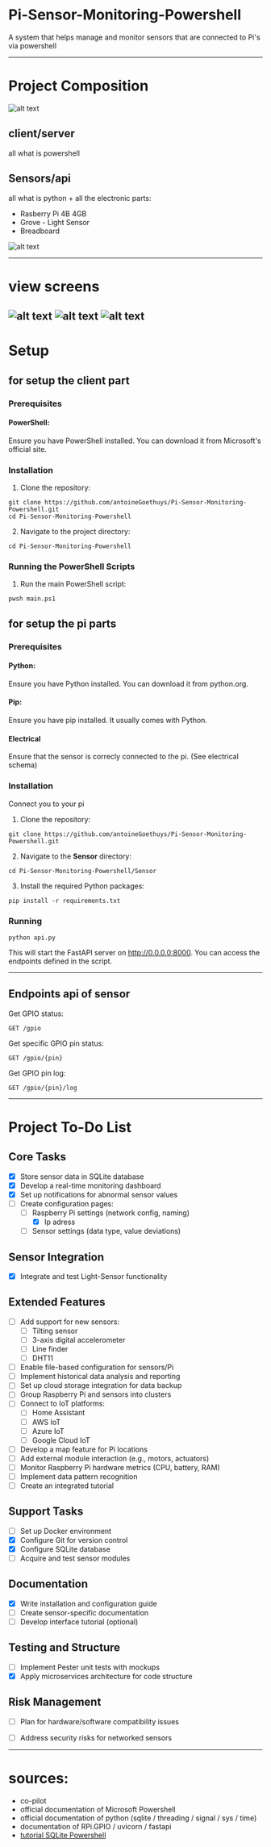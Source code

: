 # Pi-Sensor-Monitoring-Powershell
A system that helps manage and monitor sensors that are connected to Pi's via powershell

---

# Project Composition 
![alt text](image.png)

## client/server
all what is powershell

## Sensors/api
all what is python +
all the electronic parts:
- Rasberry Pi 4B 4GB
- Grove - Light Sensor
- Breadboard

![alt text](image-1.png)

---
# view screens

![alt text](image-2.png)
![alt text](image-3.png)
![alt text](image-4.png)
---
# Setup
## for setup the client part
### Prerequisites
#### PowerShell: 
  Ensure you have PowerShell installed. You can download it from Microsoft's official site.
### Installation
1. Clone the repository:
```
git clone https://github.com/antoineGoethuys/Pi-Sensor-Monitoring-Powershell.git
cd Pi-Sensor-Monitoring-Powershell
```
2. Navigate to the project directory:
```
cd Pi-Sensor-Monitoring-Powershell
```
### Running the PowerShell Scripts
1. Run the main PowerShell script:
```
pwsh main.ps1
```
## for setup the pi parts
### Prerequisites
#### Python: 
  Ensure you have Python installed. You can download it from python.org.
#### Pip: 
  Ensure you have pip installed. It usually comes with Python.
#### Electrical
  Ensure that the sensor is correcly connected to the pi. (See electrical schema)

### Installation
Connect you to your pi
1. Clone the repository:
```
git clone https://github.com/antoineGoethuys/Pi-Sensor-Monitoring-Powershell.git
```

2. Navigate to the **Sensor** directory:
```
cd Pi-Sensor-Monitoring-Powershell/Sensor
```

3. Install the required Python packages:
```
pip install -r requirements.txt
```
### Running
```
python api.py
```
This will start the FastAPI server on http://0.0.0.0:8000. You can access the endpoints defined in the script.

---

## Endpoints api of sensor

Get GPIO status:
```
GET /gpio
```
Get specific GPIO pin status:
```
GET /gpio/{pin}
```
Get GPIO pin log:
```
GET /gpio/{pin}/log
```

---

# Project To-Do List

## Core Tasks
- [x] Store sensor data in SQLite database
- [x] Develop a real-time monitoring dashboard
- [x] Set up notifications for abnormal sensor values
- [ ] Create configuration pages:
  - [ ] Raspberry Pi settings (network config, naming)
    - [x] Ip adress
  - [ ] Sensor settings (data type, value deviations)

## Sensor Integration
- [x] Integrate and test Light-Sensor functionality

## Extended Features
- [ ] Add support for new sensors:
  - [ ] Tilting sensor
  - [ ] 3-axis digital accelerometer
  - [ ] Line finder
  - [ ] DHT11
- [ ] Enable file-based configuration for sensors/Pi
- [ ] Implement historical data analysis and reporting
- [ ] Set up cloud storage integration for data backup
- [ ] Group Raspberry Pi and sensors into clusters
- [ ] Connect to IoT platforms:
  - [ ] Home Assistant
  - [ ] AWS IoT
  - [ ] Azure IoT
  - [ ] Google Cloud IoT
- [ ] Develop a map feature for Pi locations
- [ ] Add external module interaction (e.g., motors, actuators)
- [ ] Monitor Raspberry Pi hardware metrics (CPU, battery, RAM)
- [ ] Implement data pattern recognition
- [ ] Create an integrated tutorial

## Support Tasks
- [ ] Set up Docker environment
- [x] Configure Git for version control
- [x] Configure SQLite database
- [ ] Acquire and test sensor modules

## Documentation
- [x] Write installation and configuration guide
- [ ] Create sensor-specific documentation
- [ ] Develop interface tutorial (optional)

## Testing and Structure
- [ ] Implement Pester unit tests with mockups
- [x] Apply microservices architecture for code structure

## Risk Management
- [ ] Plan for hardware/software compatibility issues
- [ ] Address security risks for networked sensors


---

# sources: 
- co-pilot
- official documentation of Microsoft Powershell
- official documentation of python (sqlite / threading / signal / sys / time)
- documentation of RPi.GPIO / uvicorn / fastapi
- [tutorial SQLite Powershell](https://www.youtube.com/watch?v=oIodLO-L24Q)